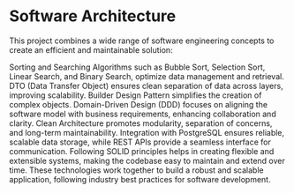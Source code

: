 # Software Architecture

This project combines a wide range of software engineering concepts to create an efficient and maintainable solution:

Sorting and Searching Algorithms such as Bubble Sort, Selection Sort, Linear Search, and Binary Search, optimize data management and retrieval.
DTO (Data Transfer Object) ensures clean separation of data across layers, improving scalability.
Builder Design Pattern simplifies the creation of complex objects.
Domain-Driven Design (DDD) focuses on aligning the software model with business requirements, enhancing collaboration and clarity.
Clean Architecture promotes modularity, separation of concerns, and long-term maintainability.
Integration with PostgreSQL ensures reliable, scalable data storage, while REST APIs provide a seamless interface for communication.
Following SOLID principles helps in creating flexible and extensible systems, making the codebase easy to maintain and extend over time.
These technologies work together to build a robust and scalable application, following industry best practices for software development.



